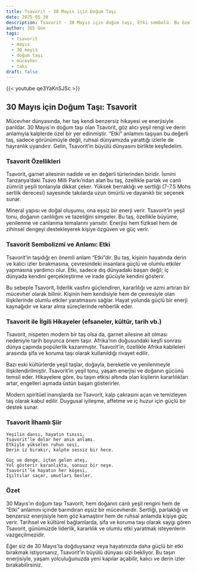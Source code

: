 ```yaml
---
title: Tsavorit - 30 Mayıs için Doğum Taşı
date: 2025-05-30
description: Tsavorit - 30 Mayıs için doğum taşı, Etki sembolü. Bu özel taşın derin anlamını öğrenin.
author: 365 Gün
tags:
  - tsavorit
  - mayıs
  - 30 mayıs
  - doğum taşı
  - mücevher
  - takı
draft: false
---
```


{{< youtube qe3YaKnSJSc >}}

## 30 Mayıs için Doğum Taşı: Tsavorit

Mücevher dünyasında, her taş kendi benzersiz hikayesi ve enerjisiyle parıldar. 30 Mayıs’ın doğum taşı olan Tsavorit, göz alıcı yeşil rengi ve derin anlamıyla kalplerde özel bir yer edinmiştir. “Etki” anlamını taşıyan bu değerli taş, sadece görünümüyle değil, ruhsal dünyamızda yarattığı izlerle de hayranlık uyandırır. Gelin, Tsavorit’in büyülü dünyasını birlikte keşfedelim.

### Tsavorit Özellikleri

Tsavorit, garnet ailesinin nadide ve en değerli türlerinden biridir. İsmini Tanzanya’daki Tsavo Milli Parkı’ndan alan bu taş, özellikle parlak ve canlı zümrüt yeşili tonlarıyla dikkat çeker. Yüksek berraklığı ve sertliği (7-7.5 Mohs sertlik derecesi) sayesinde takılarda uzun ömürlü ve dayanıklı bir seçenek sunar.

Mineral yapısı ve doğal oluşumu, ona eşsiz bir enerji verir. Tsavorit’in yeşil tonu, doğanın canlılığını ve tazeliğini simgeler. Bu taş, özellikle büyüme, yenilenme ve canlanma temalarını yansıtır. Enerjisi hem fiziksel hem de zihinsel dengeyi destekleyerek kişiye özgüven ve güç verir.

### Tsavorit Sembolizmi ve Anlamı: Etki

Tsavorit’in taşıdığı en önemli anlam “Etki”dir. Bu taş, kişinin hayatında derin ve kalıcı izler bırakmasına, çevresindeki insanlara güçlü ve olumlu etkiler yapmasına yardımcı olur. Etki, sadece dış dünyadaki başarı değil; iç dünyada kendini gerçekleştirme ve irade gücüyle kendini gösterir.

Bu sebeple Tsavorit, liderlik vasfını güçlendiren, kararlılığı ve azmi artıran bir mücevher olarak bilinir. Kişinin hem kendisiyle hem de çevresiyle olan ilişkilerinde olumlu etkiler yaratmasını sağlar. Hayat yolunda güçlü bir enerji kaynağıdır ve karar alma süreçlerinde rehberlik eder.

### Tsavorit ile İlgili Hikayeler (efsaneler, kültür, tarih vb.)

Tsavorit, nispeten modern bir taş olsa da, garnet ailesine ait olması nedeniyle tarih boyunca önem taşır. Afrika’nın doğusundaki keşfi sonrası dünya çapında popülerlik kazanmıştır. Tsavorit’in, özellikle Afrika kabileleri arasında şifa ve koruma taşı olarak kullanıldığı rivayet edilir.

Bazı eski kültürlerde yeşil taşlar, doğayla, bereketle ve yenilenmeyle ilişkilendirilmiştir. Tsavorit’in yeşil tonu, yaşam enerjisi ve doğanın gücünü temsil eder. Hikayelere göre, bu taşın etkisi altında olan kişilerin kararlılıkları artar, engelleri aşmada üstün başarı gösterirler.

Modern spiritüel inanışlarda ise Tsavorit, kalp çakrasını açan ve temizleyen taş olarak kabul edilir. Duygusal iyileşme, affetme ve iç huzur için güçlü bir destek sunar.

### Tsavorit İlhamlı Şiir

```
Yeşilin dansı, hayatın tınısı,
Tsavorit’le dolar her anın anlamı.
Etkiyle yükselen ruhun sesi,
Derin iz bırakır, kalpte sessiz bir hece.

Güç ve denge, içten gelen ateş,
Yol gösterir karanlıkta, sonsuz bir neşe.
Tsavorit’le hayatın her köşesi,
Işıltılar saçar, umutları besler.
```

### Özet

30 Mayıs’ın doğum taşı Tsavorit, hem doğanın canlı yeşil rengini hem de “Etki” anlamını içinde barındıran eşsiz bir mücevherdir. Sertliği, parlaklığı ve benzersiz enerjisiyle hem göz kamaştırır hem de ruhsal anlamda kişiye güç verir. Tarihsel ve kültürel bağlamlarda, şifa ve koruma taşı olarak saygı gören Tsavorit, günümüzde liderlik, kararlılık ve olumlu etki yaratmak isteyenlerin vazgeçilmezidir.

Eğer siz de 30 Mayıs’ta doğduysanız veya hayatınızda daha güçlü bir etki bırakmak istiyorsanız, Tsavorit’in büyülü dünyası sizi bekliyor. Bu taşın enerjisiyle, yaşam yolculuğunuzda yeni kapılar açabilir, kalıcı ve derin izler bırakabilirsiniz.
